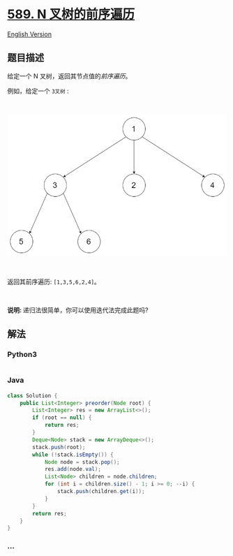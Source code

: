 # [589. N 叉树的前序遍历](https://leetcode-cn.com/problems/n-ary-tree-preorder-traversal)

[English Version](/solution/0500-0599/0589.N-ary%20Tree%20Preorder%20Traversal/README_EN.md)

## 题目描述

<!-- 这里写题目描述 -->
<p>给定一个 N 叉树，返回其节点值的<em>前序遍历</em>。</p>

<p>例如，给定一个&nbsp;<code>3叉树</code>&nbsp;:</p>

<p>&nbsp;</p>

![](./images/narytreeexample.png)

<p>&nbsp;</p>

<p>返回其前序遍历: <code>[1,3,5,6,2,4]</code>。</p>

<p>&nbsp;</p>

<p><strong>说明:&nbsp;</strong>递归法很简单，你可以使用迭代法完成此题吗?</p>

## 解法

<!-- 这里可写通用的实现逻辑 -->

<!-- tabs:start -->

### **Python3**

<!-- 这里可写当前语言的特殊实现逻辑 -->

```python

```

### **Java**

<!-- 这里可写当前语言的特殊实现逻辑 -->

```java
class Solution {
    public List<Integer> preorder(Node root) {
        List<Integer> res = new ArrayList<>();
        if (root == null) {
            return res;
        }
        Deque<Node> stack = new ArrayDeque<>();
        stack.push(root);
        while (!stack.isEmpty()) {
            Node node = stack.pop();
            res.add(node.val);
            List<Node> children = node.children;
            for (int i = children.size() - 1; i >= 0; --i) {
                stack.push(children.get(i));
            }
        }
        return res;
    }
}

```

### **...**

```

```

<!-- tabs:end -->

